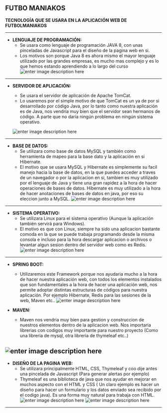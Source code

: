 ﻿FUTBO MANIAKOS
-----------------------------------------------------------






**TECNOLOGÍA QUE SE USARA EN LA APLICACIÓN WEB DE FUTBOLMANIAKOS**



----------------
- **LENGUAJE DE PROGRAMACIÓN:**
  - Se usara como lenguaje de programación JAVA 8, con unas pinceladas de Javascript para el diseño de la pagina web en si. 
  - Los motivos son porque Java 8 es ahora mismo el mayor lenguaje utilizado por las grandes empresas, es mucho mas complejo y es lo que hemos estando aprendiendo a lo largo del curso
![enter image description here](https://i.ibb.co/3RrXMyT/image.png)
 -----------
  - **SERVIDOR DE APLICACIÓN:**
    - Se usara el servidor de aplicación de Apache TomCat.
    - Lo usaremos por el simple motivo de que TomCat es un ya de por si desarrollado por código Java, por lo tanto como nuestra aplicación es de Java, nos vendría muy bien que el servidor sean hermanos de código. A parte que no daría ningún problema en ningún sistema operativo.
    
    ![enter image description here](https://i.ibb.co/nzJdmcf/image.png)

------------
- **BASE DE DATOS:**
	- Se utilizara como base de datos MySQL y también como herramienta de mapeo para la base dato y la aplicación en si Hibernate.
	- El motivo que se usara MySQL y Hibernate es simplemente su facil manejo hacia la base de datos, en la que puedes acceder a traves de un navegador o por la aplicacion en si, tambien es muy utilizado por el lenguaje de Java y tiene una gran rapidez a la hora de hacer operaciones de bases de datos. Hibernate  es muy utilizado a la hora de hacer anotaciones de bases de datos en java, por eso su eleccion junto a MySQL.
 ![enter image description here](https://i.ibb.co/zmrv4c6/image.png)
----------------------
- **SISTEMA OPERATIVO:**
	- Se utilizara Linux para el sistema operativo (Aunque la aplicación también servirá para Windows).
	- El motivo es que con Linux, siempre ha sido una aplicacion bastante comoda en la que se puede trabaja programando desde la misma consola e incluso para la hora descargar aplicacion o archivos o levantar algun sesion dentro del servidor web como es Redis. 
	![enter image description here](https://i.ibb.co/LgjQj0K/image.png)
----------------
- **SPRING BOOT:**
	- Utilizaremos este Framework porque nos ayudaria mucho a la hora de hacer nuestra aplicación web, con todos los elementos instalados que son fundamentales a la hora de hacer una aplicación web, nos permite adoptar distintas estructuras de códigos para nuestra aplicación.  Por ejemplo Hibernate, Redis para las sesiones de la web, Maven etc..
![enter image description here](https://i.ibb.co/VWxXRMf/image.png)

- **MAVEN:** 
	 -	Maven nos vendria muy bien para gestion y construccion de nuestros elementos dentro de la aplicacion web. Nos importaria librerias con codigos muy importante para nuestro proyecto (Como una libreria de mysql, otra libreria de thymeleaf etc..)

![enter image description here](https://i.ibb.co/9q8f4kg/image.png)
-------------

- **DISEÑO DE LA PAGINA WEB:**
	- Se utilizara principalmente HTML, CSS, Thymeleaf y coo dije antes una pincelada de Javascript (Para generar alertas por ejemplo)
	- Thymeleaf es una biblioteca de java que nos ayudar en mejorar en muchos aspecto con el HTML y CSS ( Un claro ejemplo es hacer un diseño para hacer un formulario y los datos enviado sea recibido por el codigo java). Es una forma muy natural para trabaja con HTML.
![enter image description here](https://i.ibb.co/fknZ2VN/image.png)
![enter image description here](https://i.ibb.co/bNwfTTx/image.png)
------------------------


